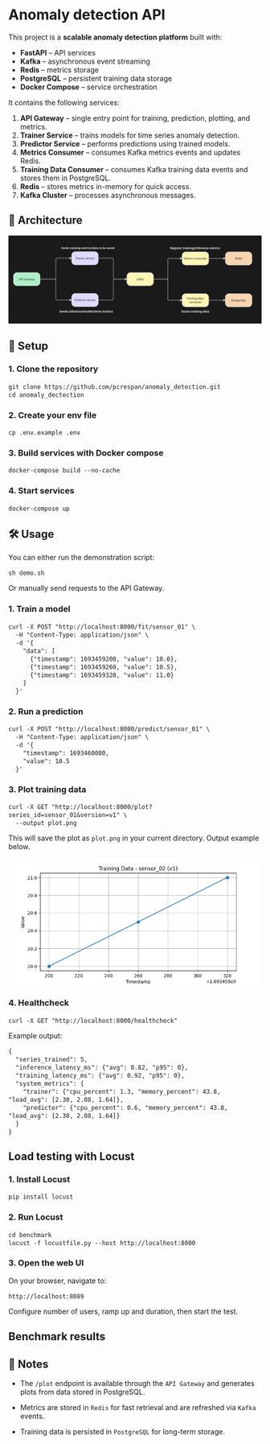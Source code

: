 # Anomaly detection API

This project is a **scalable anomaly detection platform** built with:

- **FastAPI** – API services
- **Kafka** – asynchronous event streaming
- **Redis** – metrics storage
- **PostgreSQL** – persistent training data storage
- **Docker Compose** – service orchestration

It contains the following services:

1. **API Gateway** – single entry point for training, prediction, plotting, and metrics.
2. **Trainer Service** – trains models for time series anomaly detection.
3. **Predictor Service** – performs predictions using trained models.
4. **Metrics Consumer** – consumes Kafka metrics events and updates Redis.
5. **Training Data Consumer** – consumes Kafka training data events and stores them in PostgreSQL.
6. **Redis** – stores metrics in-memory for quick access.
7. **Kafka Cluster** – processes asynchronous messages.

## 📌 Architecture

![Architecture Diagram](static/diagram.jpg)

## 🚀 Setup

### 1. Clone the repository
```
git clone https://github.com/pcrespan/anomaly_detection.git
cd anomaly_dectection
```

### 2. Create your env file
```
cp .env.example .env
```

### 3. Build services with Docker compose
```
docker-compose build --no-cache
```

### 4. Start services
```
docker-compose up
```

## 🛠 Usage
You can either run the demonstration script:
```
sh demo.sh
```
Or manually send requests to the API Gateway.

### 1. Train a model
```
curl -X POST "http://localhost:8000/fit/sensor_01" \
  -H "Content-Type: application/json" \
  -d '{
    "data": [
      {"timestamp": 1693459200, "value": 10.0},
      {"timestamp": 1693459260, "value": 10.5},
      {"timestamp": 1693459320, "value": 11.0}
    ]
  }'
```
### 2. Run a prediction
```
curl -X POST "http://localhost:8000/predict/sensor_01" \
  -H "Content-Type: application/json" \
  -d '{
    "timestamp": 1693460000,
    "value": 10.5
  }'
```
### 3. Plot training data
```
curl -X GET "http://localhost:8000/plot?series_id=sensor_01&version=v1" \
  --output plot.png
```
This will save the plot as `plot.png` in your current directory. Output example below.

![Architecture Diagram](static/img.png)

### 4. Healthcheck
```
curl -X GET "http://localhost:8000/healthcheck"
```
Example output:
```
{
  "series_trained": 5,
  "inference_latency_ms": {"avg": 0.82, "p95": 0},
  "training_latency_ms": {"avg": 0.92, "p95": 0},
  "system_metrics": {
    "trainer": {"cpu_percent": 1.3, "memory_percent": 43.8, "load_avg": [2.30, 2.08, 1.64]},
    "predictor": {"cpu_percent": 0.6, "memory_percent": 43.8, "load_avg": [2.30, 2.08, 1.64]}
  }
}
```
## Load testing with Locust

### 1. Install Locust
```
pip install locust
```

### 2. Run Locust
```
cd benchmark
locust -f locustfile.py --host http://localhost:8000
```

### 3. Open the web UI
On your browser, navigate to:
```
http://localhost:8089
```
Configure number of users, ramp up and duration, then start the test.

## Benchmark results

## 🧩 Notes
- The `/plot` endpoint is available through the `API Gateway` and generates plots from data stored in PostgreSQL.

- Metrics are stored in `Redis` for fast retrieval and are refreshed via `Kafka` events.

- Training data is persisted in `PostgreSQL` for long-term storage.